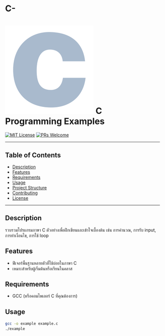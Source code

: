 # C-
# ![C Logo](https://raw.githubusercontent.com/github/explore/main/topics/c/c.png) C Programming Examples

[![MIT License](https://img.shields.io/badge/license-MIT-blue.svg)](LICENSE) [![PRs Welcome](https://img.shields.io/badge/PRs-welcome-brightgreen.svg)]()

---

## Table of Contents
- [Description](#description)
- [Features](#features)
- [Requirements](#requirements)
- [Usage](#usage)
- [Project Structure](#project-structure)
- [Contributing](#contributing)
- [License](#license)

---

## Description
รวบรวมโปรแกรมภาษา C ตัวอย่างเพื่อฝึกเขียนและเข้าใจเบื้องต้น เช่น การคำนวณ, การรับ input, การทำเงื่อนไข, การใช้ loop

## Features
- ฟีเจอร์พื้นฐานหลายตัวที่ใช้บ่อยในภาษา C
- เหมาะสำหรับผู้เริ่มต้นหรือเรียนในคลาส

## Requirements
- GCC (หรือคอมไพเลอร์ C ที่คุณต้องการ)

## Usage
```bash
gcc -o example example.c
./example
